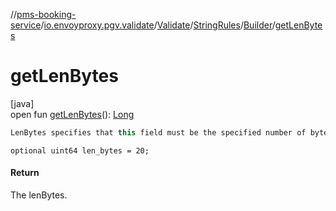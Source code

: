 //[pms-booking-service](../../../../../index.md)/[io.envoyproxy.pgv.validate](../../../index.md)/[Validate](../../index.md)/[StringRules](../index.md)/[Builder](index.md)/[getLenBytes](get-len-bytes.md)

# getLenBytes

[java]\
open fun [getLenBytes](get-len-bytes.md)(): [Long](https://kotlinlang.org/api/core/kotlin-stdlib/kotlin/-long/index.html)

```kotlin
LenBytes specifies that this field must be the specified number of bytes

```
`optional uint64 len_bytes = 20;`

#### Return

The lenBytes.